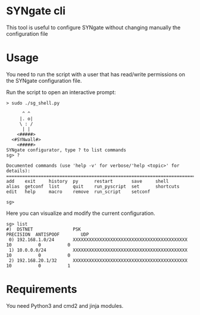 # SYNgate cli

This tool is useful to configure SYNgate without changing manually the configuration file

# Usage

You need to run the script with a user that has read/write permissions on the SYNgate configuration file.

Run the script to open an interactive prompt:

    > sudo ./sg_shell.py 
    
          ^ ^
         |. o|
         \ : /
          | |
        <#####>
      <#SYNwall#>
        <#####>
    SYNgate configurator, type ? to list commands
    sg> ?
    
    Documented commands (use 'help -v' for verbose/'help <topic>' for details):
    ===========================================================================
    add    exit     history  py      restart       save     shell    
    alias  getconf  list     quit    run_pyscript  set      shortcuts
    edit   help     macro    remove  run_script    setconf
    
    sg>

Here you can visualize and modify the current configuration.

    sg> list
    #)	DSTNET               PSK                                            PRECISION  ANTISPOOF        UDP
     0)	192.168.1.0/24       XXXXXXXXXXXXXXXXXXXXXXXXXXXXXXXXXXXXXXXXXXX           10          0          0
     1)	10.0.0.0/24          XXXXXXXXXXXXXXXXXXXXXXXXXXXXXXXXXXXXXXXXXXX           10          0          0
     2)	192.168.20.1/32      XXXXXXXXXXXXXXXXXXXXXXXXXXXXXXXXXXXXXXXXXXX           10          0          1

# Requirements

You need Python3 and cmd2 and jinja modules.
